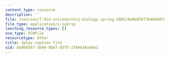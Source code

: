 ```yaml
---
content_type: resource
description: ''
file: /courses/7-014-introductory-biology-spring-2005/8a9b85673b469b07d5f51f84e16aa8e1_R3DI6W9iKtU.srt
file_type: application/x-subrip
learning_resource_types: []
ocw_type: OCWFile
resourcetype: Other
title: 3play caption file
uid: 8a9b8567-3b46-9b07-d5f5-1f84e16aa8e1
---
```

